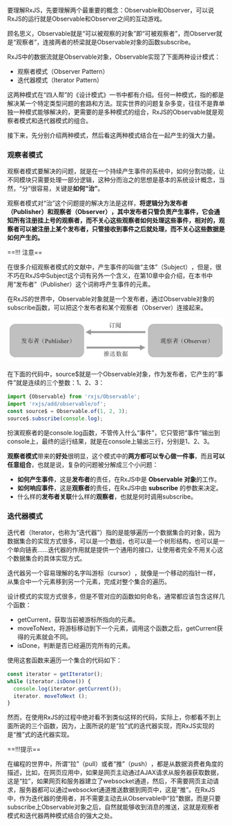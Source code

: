 要理解RxJS，先要理解两个最重要的概念：Observable和Observer，可以说RxJS的运行就是Observable和Observer之间的互动游戏。

顾名思义，Observable就是“可以被观察的对象”即“可被观察者”​，而Observer就是“观察者”​，连接两者的桥梁就是Observable对象的函数subscribe。

RxJS中的数据流就是Observable对象，Observable实现了下面两种设计模式：

- 观察者模式（Observer Pattern）
- 迭代器模式（Iterator Pattern）

这两种模式在“四人帮”的《设计模式》一书中都有介绍。任何一种模式，指的都是解决某一个特定类型问题的套路和方法。现实世界的问题复杂多变，往往不是靠单独一种模式能够解决的，更需要的是多种模式的组合，RxJS的Observable就是观察者模式和迭代器模式的组合。

接下来，先分别介绍两种模式，然后看这两种模式结合在一起产生的强大力量。

### 观察者模式

观察者模式要解决的问题，就是在一个持续产生事件的系统中，如何分割功能，让不同模块只需要处理一部分逻辑，这种分而治之的思想是基本的系统设计概念，当然，​“分”很容易，关键是**如何“治”​**。

观察者模式对“治”这个问题提的解决方法是这样，**将逻辑分为发布者（Publisher）和观察者（Observer）​，其中发布者只管负责产生事件，它会通知所有注册挂上号的观察者，而不关心这些观察者如何处理这些事件，相对的，观察者可以被注册上某个发布者，只管接收到事件之后就处理，而不关心这些数据是如何产生的。**

==!!! 注意==

在很多介绍观察者模式的文献中，产生事件的叫做“主体”​（Subject）​，但是，很不巧在RxJS中Subject这个词有另外一个含义，在第10章中会介绍，在本书中用“发布者”​（Publisher）这个词称呼产生事件的元素。

在RxJS的世界中，Observable对象就是一个发布者，通过Observable对象的subscribe函数，可以把这个发布者和某个观察者（Observer）连接起来。

![](./assets/cc8227f0d5f7d4a531a0864f1f037518_MD5.jpeg)

在下面的代码中，source$就是一个Observable对象，作为发布者，它产生的“事件”就是连续的三个整数：1、2、3：
```javascript
import {Observable} from 'rxjs/Observable';
import 'rxjs/add/observable/of';
const source$ = Observable.of(1, 2, 3);
source$.subscribe(console.log);
```

扮演观察者的是console.log函数，不管传入什么“事件”​，它只管把“事件”输出到console上，最终的运行结果，就是在console上输出三行，分别是1、2、3。

**观察者模式**带来的**好处**很明显，这个模式中的**两方都可以专心做一件事**，而且**可以任意组合**，也就是说，复杂的问题被分解成三个小问题：

- **如何产生事件**，这是**发布者**的责任，在RxJS中是 **Observable 对象**的工作。
- **如何响应事件**，这是**观察者**的责任，在RxJS中由 **subscribe** 的参数来决定。
- 什么样的**发布者关联**什么样的**观察者**，也就是何时调用subscribe。

### 迭代器模式

迭代者（Iterator，也称为“迭代器”​）指的是能够遍历一个数据集合的对象，因为数据集合的实现方式很多，可以是一个数组，也可以是一个树形结构，也可以是一个单向链表……迭代器的作用就是提供一个通用的接口，让使用者完全不用关心这个数据集合的具体实现方式。

迭代器另一个容易理解的名字叫游标（cursor）​，就像是一个移动的指针一样，从集合中一个元素移到另一个元素，完成对整个集合的遍历。

设计模式的实现方式很多，但是不管对应的函数如何命名，通常都应该包含这样几个函数：

- getCurrent，获取当前被游标所指向的元素。
- moveToNext，将游标移动到下一个元素，调用这个函数之后，getCurrent获得的元素就会不同。
- isDone，判断是否已经遍历完所有的元素。

使用这套函数来遍历一个集合的代码如下：

```javascript
const iterator = getIterator();
while (iterator.isDone()) {
  console.log(iterator.getCurrent());
  iterator. moveToNext ();
}
```

然而，在使用RxJS的过程中绝对看不到类似这样的代码，实际上，你都看不到上面所说的三个函数，因为，上面所说的是“拉”式的迭代器实现，而RxJS实现的是“推”式的迭代器实现。

==!!!提示==

在编程的世界中，所谓“拉”​（pull）或者“推”​（push）​，都是从数据消费者角度的描述，比如，在网页应用中，如果是网页主动通过AJAX请求从服务器获取数据，这是“拉”​，如果网页和服务器建立了websocket通道，然后，不需要网页主动请求，服务器都可以通过websocket通道推送数据到网页中，这是“推”​。在RxJS中，作为迭代器的使用者，并不需要主动去从Observable中“拉”数据，而是只要subscribe上Observable对象之后，自然就能够收到消息的推送，这就是观察者模式和迭代器两种模式结合的强大之处。